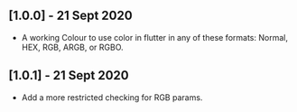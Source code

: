 ## [1.0.0] - 21 Sept 2020

* A working Colour to use color in flutter in any of these formats: Normal, HEX, RGB, ARGB, or RGBO.

## [1.0.1] - 21 Sept 2020

* Add a more restricted checking for RGB params.

